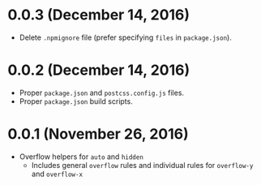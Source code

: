 # 0.0.3 (December 14, 2016)

- Delete `.npmignore` file (prefer specifying `files` in `package.json`).


# 0.0.2 (December 14, 2016)

- Proper `package.json` and `postcss.config.js` files.
- Proper `package.json` build scripts.


# 0.0.1 (November 26, 2016)

- Overflow helpers for `auto` and `hidden`
  + Includes general `overflow` rules and individual
  rules for `overflow-y` and `overflow-x`
